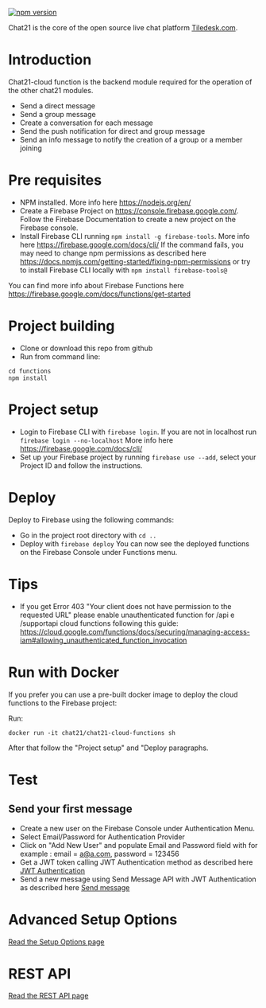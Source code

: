 [![npm version](https://badge.fury.io/js/%40chat21%2Fchat21-cloud-functions-public.svg)](https://badge.fury.io/js/%40chat21%2Fchat21-cloud-functions-public)

Chat21 is the core of the open source live chat platform [Tiledesk.com](http://www.tiledesk.com).

# Introduction

Chat21-cloud function is the backend module required for the operation of the other chat21 modules.

* Send a direct message
* Send a group message
* Create a conversation for each message
* Send the push notification for direct and group message
* Send an info message to notify the creation of a group or a member joining

# Pre requisites

* NPM installed. More info here https://nodejs.org/en/
* Create a Firebase Project on https://console.firebase.google.com/. Follow the Firebase Documentation to create a new project on the Firebase console.
* Install Firebase CLI running ```npm install -g firebase-tools```.
More info here https://firebase.google.com/docs/cli/ 
If the command fails, you may need to change npm permissions as described here https://docs.npmjs.com/getting-started/fixing-npm-permissions or try to install Firebase CLI locally with ```npm install firebase-tools@```

You can find more info about Firebase Functions here https://firebase.google.com/docs/functions/get-started

# Project building
* Clone or download this repo from github 
* Run from command line:
```
cd functions 
npm install
```

# Project setup
* Login to Firebase CLI with ```firebase login```. If you are not in localhost run ```firebase login --no-localhost```
 More info here  https://firebase.google.com/docs/cli/
* Set up your Firebase project by running ```firebase use --add```, select your Project ID and follow the instructions.

# Deploy
Deploy to Firebase using the following commands: 
* Go in the project root directory with ```cd ..```
* Deploy with  ```firebase deploy```
You can now see the deployed functions on the Firebase Console under Functions menu.

# Tips

* If you get Error 403 "Your client does not have permission to the requested URL" please enable unauthenticated function for /api e /supportapi cloud functions following this guide: https://cloud.google.com/functions/docs/securing/managing-access-iam#allowing_unauthenticated_function_invocation

# Run with Docker 
If you prefer you can use a pre-built docker image to deploy the cloud functions to the Firebase project:

Run: 
```
docker run -it chat21/chat21-cloud-functions sh
```
After that follow the "Project setup" and "Deploy paragraphs.


# Test
## Send your first message 

* Create a new user on the Firebase Console under Authentication Menu. 
* Select Email/Password for Authentication Provider
* Click on "Add New User" and populate Email and Password field with for example : email = a@a.com, password = 123456
* Get a JWT token calling JWT Authentication method as described here [JWT Authentication](docs/api.md#jwt-authentication)
* Send a new message using Send Message API with JWT Authentication as described here [Send message](docs/api.md#send-a-message)



# Advanced Setup Options
[Read the Setup Options page](docs/setup_options.md)

# REST API
[Read the REST API page](docs/api.md)
